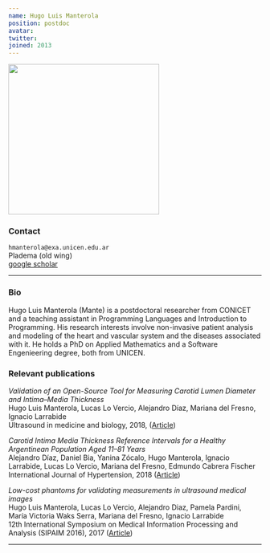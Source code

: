 ```yaml
---
name: Hugo Luis Manterola
position: postdoc
avatar: 
twitter:
joined: 2013
---
```


<img width="300" src="{{site.baseurl}}/images/people/{{page.avatar}}" data-action="zoom">

### Contact

<i class="fa fa-envelope-o"></i>  `hmanterola@exa.unicen.edu.ar`<br>
<i class="fa fa-building"></i> Pladema (old wing) <br>
<i class="fa fa-bar-chart"></i> [google scholar](https://scholar.google.com/citations?user=BVj1ufEAAAAJ&hl=en)

<hr>

### Bio

Hugo Luis Manterola (Mante) is a postdoctoral researcher from CONICET and a teaching assistant in Programming Languages and Introduction to Programming. His research interests involve non-invasive patient analysis and modeling of the heart and vascular system and the diseases associated with it. He holds a PhD on Applied Mathematics and a Software Engenieering degree, both from UNICEN. 

### Relevant publications

_Validation of an Open-Source Tool for Measuring Carotid Lumen Diameter and Intima–Media Thickness_<br>
Hugo Luis Manterola, Lucas Lo Vercio, Alejandro Díaz, Mariana del Fresno, Ignacio Larrabide<br>
Ultrasound in medicine and biology, 2018, ([Article](https://doi.org/10.1016/j.ultrasmedbio.2018.04.001))

_Carotid Intima Media Thickness Reference Intervals for a Healthy Argentinean Population Aged 11–81 Years_<br>
Alejandro Díaz, Daniel Bia, Yanina Zócalo, Hugo Manterola, Ignacio Larrabide, Lucas Lo Vercio, Mariana del Fresno, Edmundo Cabrera Fischer<br>
International Journal of Hypertension, 2018 ([Article](https://doi.org/10.1155/2018/8086714))

_Low-cost phantoms for validating measurements in ultrasound medical images_<br>
Hugo Luis Manterola, Lucas Lo Vercio, Alejandro Diaz, Pamela Pardini, María Victoria Waks Serra, Mariana del Fresno, Ignacio Larrabide<br>
12th International Symposium on Medical Information Processing and Analysis (SIPAIM 2016), 2017 ([Article](https://doi.org/10.1117/12.2255750)) 


<hr>
